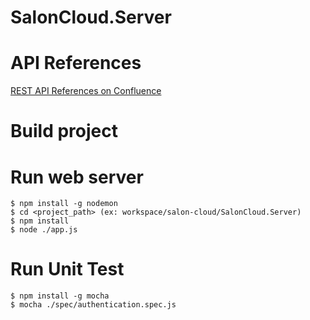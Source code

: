 SalonCloud.Server
=================

API References
==============

[REST API References on
Confluence](https://smisyteam.atlassian.net/wiki/display/SC/REST+API+References)

Build project
=============

Run web server
=============
```
$ npm install -g nodemon
$ cd <project_path> (ex: workspace/salon-cloud/SalonCloud.Server)
$ npm install 
$ node ./app.js
```
Run Unit Test
=============
```
$ npm install -g mocha
$ mocha ./spec/authentication.spec.js
```
